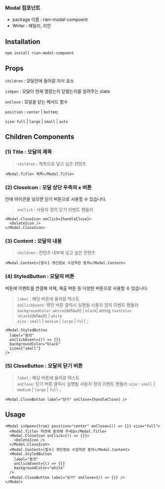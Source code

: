 ### Modal 컴포넌트

- package 이름 : rian-modal-compoent
- Writer : 헤일리, 리안

## Installation

```
npm install rian-modal-compoent
```

## Props

`children` : 모달안에 들어갈 자식 요소

`isOpen` : 모달이 현재 열렸는지 닫혔는지를 알려주는 state

`onClose` : 모달을 닫는 메서드 함수

`position` : `center` | `bottom`;

`size`: `full` | `large` | `small` | `auto`

## Children Components

### (1) Title : 모달의 제목

> `children` : 제목으로 넣고 싶은 컨텐츠

```tsx
<Modal.Title> 제목</Modal.Title>
```

### (2) CloseIcon : 모달 상단 우측의 x 버튼

안에 아이콘을 넣으면 닫기 버튼으로 사용할 수 있습니다.

> `onClick` : 사용자 정의 닫기 이벤트 핸들러

```tsx
<Modal.CloseIcon onClick={handleClose}>
  <DeleteIcon />
</Modal.CloseIcon>
```

### (3) Content : 모달의 내용

> `children` : 컨텐츠 내부에 넣고 싶은 컨텐츠

```tsx
<Modal.Content>[필수] 개인정보 수집약관 동의</Modal.Content>
```

### (4) StyledButton : 모달의 버튼

버튼에 이벤트를 연결해 삭제, 제출 버튼 등 다양한 버튼으로 사용할 수 있습니다.

> `label` : 해당 버튼에 들어갈 텍스트
> <br/> `onClickEvent`: 확인 버튼 클릭시 실행될 사용자 정의 이벤트 핸들러
> `backgroundColor` :`white`(default) | `black`| string
> `textColor` :`black`(default) | `white` <br/> `size` : `small` | `medium` | `large` | `full` ;

```tsx
<Modal.StyledButton
  label="동의"
  onClickEvent={() => {}}
  backgroundColor="black"
  size={"small"}
/>
```

### (5) CloseButton : 모달의 닫기 버튼

> `label` : 해당 버튼에 들어갈 텍스트  
> `onClose`: 닫기 버튼 클릭시 실행될 사용자 정의 이벤트 핸들러
> `size` : `small` | `medium` | `large` | `full` ;

```tsx
<Modal.CloseButton label="닫기" onClose={handleClose} />
```

## Usage

```tsx
<Modal isOpen={true} position="center" onClose={() => {}} size="full">
  <Modal.Title> 약관에 동의해 주세요</Modal.Title>
  <Modal.CloseIcon onClick={() => {}}>
    <DeleteIcon />
  </Modal.CloseIcon>
  <Modal.Content>[필수] 개인정보 수집약관 동의</Modal.Content>
  <Modal.StyledButton
    label="동의"
    onClickEvent={() => {}}
    backgroundColor="white"
  />
  <Modal.CloseButton label="닫기" onClose={() => {}} />
</Modal>
```
